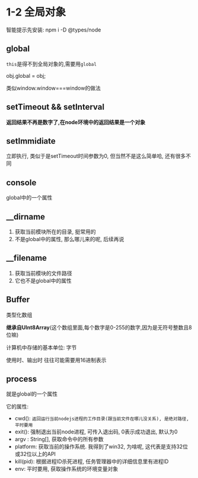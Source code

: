 # 1-2 全局对象

智能提示先安装:  npm i -D @types/node

## global

`this`是得不到全局对象的,需要用`global`

obj.global = obj;

类似window.window===window的做法

## setTimeout && setInterval

**返回结果不再是数字了,在node环境中的返回结果是一个对象**

## setImmidiate

立即执行, 类似于是setTimeout时间参数为0, 但当然不是这么简单哈, 还有很多不同

## console

global中的一个属性

## __dirname

1. 获取当前模块所在的目录, 挺常用的
2. 不是global中的属性, 那么哪儿来的呢, 后续再说

## __filename

1. 获取当前模块的文件路径
2. 它也不是global中的属性

## Buffer

类型化数组

**继承自UInt8Array**(这个数组里面,每个数字是0-255的数字,因为是无符号整数且8位嘛)

计算机中存储的基本单位: 字节

使用时、输出时 往往可能需要用16进制表示


## process
就是global的一个属性

它的属性:

- cwd(): `返回运行当前nodejs进程的工作目录(跟当前文件在哪儿没关系), 是绝对路径, 平时要用`
- exit(): 强制退出当前node进程, 可传入退出码, 0表示成功退出, 默认为0
- argv  : String[], 获取命令中的所有参数
- platform: 获取当前的操作系统. 我得到了win32, 为啥呢, 这代表是支持32位或32位以上的API
- kill(pid): 根据进程ID杀死进程, 任务管理器中的详细信息里有进程ID
- env: 平时要用, 获取操作系统的环境变量对象